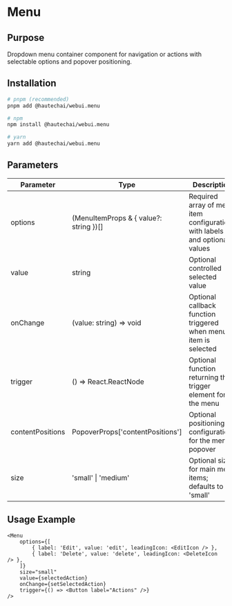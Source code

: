 # Menu

## Purpose

Dropdown menu container component for navigation or actions with selectable options and popover positioning.

## Installation

```bash
# pnpm (recommended)
pnpm add @hautechai/webui.menu

# npm
npm install @hautechai/webui.menu

# yarn
yarn add @hautechai/webui.menu
```

## Parameters

| Parameter        | Type                                   | Description                                                                |
| ---------------- | -------------------------------------- | -------------------------------------------------------------------------- |
| options          | (MenuItemProps & { value?: string })[] | Required array of menu item configurations with labels and optional values |
| value            | string                                 | Optional controlled selected value                                         |
| onChange         | (value: string) => void                | Optional callback function triggered when menu item is selected            |
| trigger          | () => React.ReactNode                  | Optional function returning the trigger element for the menu               |
| contentPositions | PopoverProps['contentPositions']       | Optional positioning configuration for the menu popover                    |
| size             | 'small' \| 'medium'                    | Optional size for main menu items; defaults to 'small'                     |

## Usage Example

```tsx
<Menu
    options={[
        { label: 'Edit', value: 'edit', leadingIcon: <EditIcon /> },
        { label: 'Delete', value: 'delete', leadingIcon: <DeleteIcon /> },
    ]}
    size="small"
    value={selectedAction}
    onChange={setSelectedAction}
    trigger={() => <Button label="Actions" />}
/>
```

